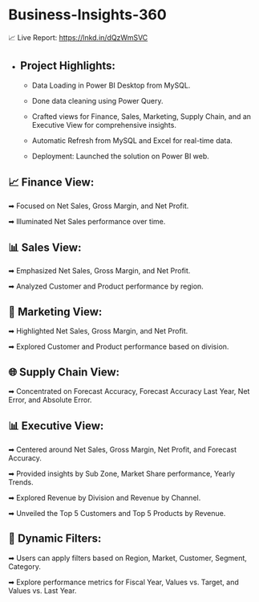 # Business-Insights-360

📈 Live Report: https://lnkd.in/dQzWmSVC


- ## Project Highlights:

    - Data Loading in Power BI Desktop from MySQL.

    - Done data cleaning using Power Query.

    - Crafted views for Finance, Sales, Marketing, Supply Chain, and an Executive View for comprehensive insights.
  
    - Automatic Refresh from MySQL and Excel for real-time data.

    - Deployment: Launched the solution on Power BI web.

## 📈 Finance View:

➡ Focused on Net Sales, Gross Margin, and Net Profit.

➡ Illuminated Net Sales performance over time.


## 📊 Sales View:

➡ Emphasized Net Sales, Gross Margin, and Net Profit.

➡ Analyzed Customer and Product performance by region.


## 📣 Marketing View:

➡ Highlighted Net Sales, Gross Margin, and Net Profit.

➡ Explored Customer and Product performance based on division.


## 🌐 Supply Chain View: 

➡ Concentrated on Forecast Accuracy, Forecast Accuracy Last Year, Net Error, and Absolute Error.


## 📊 Executive View:

➡ Centered around Net Sales, Gross Margin, Net Profit, and Forecast Accuracy.

➡ Provided insights by Sub Zone, Market Share performance, Yearly Trends.

➡ Explored Revenue by Division and Revenue by Channel.

➡ Unveiled the Top 5 Customers and Top 5 Products by Revenue.



## 🎯 Dynamic Filters:

➡ Users can apply filters based on Region, Market, Customer, Segment, Category.

➡ Explore performance metrics for Fiscal Year, Values vs. Target, and Values vs. Last Year.
